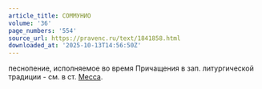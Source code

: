 ```yaml
---
article_title: СОММУНИО
volume: '36'
page_numbers: '554'
source_url: https://pravenc.ru/text/1841858.html
downloaded_at: '2025-10-13T14:56:50Z'
---
```


песнопение, исполняемое во время Причащения в зап. литургической традиции - см. в ст. [Месса](https://pravenc.ru/text/Месса.html).
